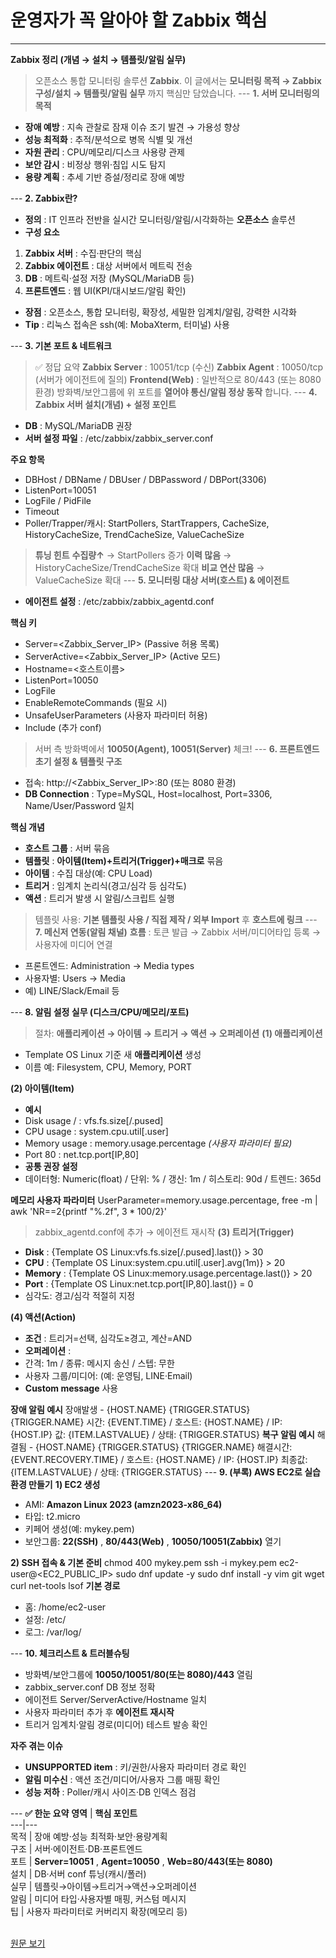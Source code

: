 # 운영자가 꼭 알아야 할 Zabbix 핵심

---

**Zabbix 정리 (개념 → 설치 → 템플릿/알림 실무)**
> 오픈소스 통합 모니터링 솔루션 **Zabbix**.
> 이 글에서는 **모니터링 목적 → Zabbix 구성/설치 → 템플릿/알림 실무** 까지 핵심만 담았습니다.
\--- 
**1\. 서버 모니터링의 목적**
  * **장애 예방** : 지속 관찰로 잠재 이슈 조기 발견 → 가용성 향상
  * **성능 최적화** : 추적/분석으로 병목 식별 및 개선
  * **자원 관리** : CPU/메모리/디스크 사용량 관제
  * **보안 감시** : 비정상 행위·침입 시도 탐지
  * **용량 계획** : 추세 기반 증설/정리로 장애 예방

\--- 
**2\. Zabbix란?**
  * **정의** : IT 인프라 전반을 실시간 모니터링/알림/시각화하는 **오픈소스** 솔루션
  * **구성 요소**

  1. **Zabbix 서버** : 수집·판단의 핵심
  2. **Zabbix 에이전트** : 대상 서버에서 메트릭 전송
  3. **DB** : 메트릭·설정 저장 (MySQL/MariaDB 등)
  4. **프론트엔드** : 웹 UI(KPI/대시보드/알림 확인)

  * **장점** : 오픈소스, 통합 모니터링, 확장성, 세밀한 임계치/알림, 강력한 시각화
  * **Tip** : 리눅스 접속은 ssh(예: MobaXterm, 터미널) 사용

\--- 
**3\. 기본 포트 & 네트워크**
> ✅ 정답 요약
> **Zabbix Server** : 10051/tcp (수신)
> **Zabbix Agent** : 10050/tcp (서버가 에이전트에 질의)
> **Frontend(Web)** : 일반적으로 80/443 (또는 8080 환경)
> 방화벽/보안그룹에 위 포트를 **열어야 통신/알림 정상 동작** 합니다.
\--- 
**4\. Zabbix 서버 설치(개념) + 설정 포인트**
  * **DB** : MySQL/MariaDB 권장
  * **서버 설정 파일** : /etc/zabbix/zabbix_server.conf

**주요 항목**
  * DBHost / DBName / DBUser / DBPassword / DBPort(3306)
  * ListenPort=10051
  * LogFile / PidFile
  * Timeout
  * Poller/Trapper/캐시: StartPollers, StartTrappers, CacheSize, HistoryCacheSize, TrendCacheSize, ValueCacheSize

> **튜닝 힌트**
> **수집량↑** → StartPollers 증가
> **이력 많음** → HistoryCacheSize/TrendCacheSize 확대
> **비교 연산 많음** → ValueCacheSize 확대
\--- 
**5\. 모니터링 대상 서버(호스트) & 에이전트**
  * **에이전트 설정** : /etc/zabbix/zabbix_agentd.conf

**핵심 키**
  * Server=<Zabbix_Server_IP> (Passive 허용 목록)
  * ServerActive=<Zabbix_Server_IP> (Active 모드)
  * Hostname=<호스트이름>
  * ListenPort=10050
  * LogFile
  * EnableRemoteCommands (필요 시)
  * UnsafeUserParameters (사용자 파라미터 허용)
  * Include (추가 conf)

> 서버 측 방화벽에서 **10050(Agent), 10051(Server)** 체크!
\--- 
**6\. 프론트엔드 초기 설정 & 템플릿 구조**
  * 접속: http://<Zabbix_Server_IP>:80 (또는 8080 환경)
  * **DB Connection** : Type=MySQL, Host=localhost, Port=3306, Name/User/Password 일치

**핵심 개념**
  * **호스트 그룹** : 서버 묶음
  * **템플릿** : **아이템(Item)+트리거(Trigger)+매크로** 묶음
  * **아이템** : 수집 대상(예: CPU Load)
  * **트리거** : 임계치 논리식(경고/심각 등 심각도)
  * **액션** : 트리거 발생 시 알림/스크립트 실행

> 템플릿 사용: **기본 템플릿 사용 / 직접 제작 / 외부 Import** 후 **호스트에 링크**
\--- 
**7\. 메신저 연동(알림 채널)**
**흐름** : 토큰 발급 → Zabbix 서버/미디어타입 등록 → 사용자에 미디어 연결
  * 프론트엔드: Administration → Media types
  * 사용자별: Users → Media
  * 예) LINE/Slack/Email 등

\--- 
**8\. 알림 설정 실무 (디스크/CPU/메모리/포트)**
> 절차: **애플리케이션 → 아이템 → 트리거 → 액션 → 오퍼레이션**
**(1) 애플리케이션**
  * Template OS Linux 기준 새 **애플리케이션** 생성
  * 이름 예: Filesystem, CPU, Memory, PORT

**(2) 아이템(Item)**
  * **예시**
  * Disk usage / : vfs.fs.size[/.pused]
  * CPU usage : system.cpu.util[.user]
  * Memory usage : memory.usage.percentage _(사용자 파라미터 필요)_
  * Port 80 : net.tcp.port[IP,80]
  * **공통 권장 설정**
  * 데이터형: Numeric(float) / 단위: % / 갱신: 1m / 히스토리: 90d / 트렌드: 365d

**메모리 사용자 파라미터**
UserParameter=memory.usage.percentage, free -m | awk 'NR==2{printf "%.2f", $3*100/$2}'
> zabbix_agentd.conf에 추가 → 에이전트 재시작
**(3) 트리거(Trigger)**
  * **Disk** : {Template OS Linux:vfs.fs.size[/.pused].last()} > 30
  * **CPU** : {Template OS Linux:system.cpu.util[.user].avg(1m)} > 20
  * **Memory** : {Template OS Linux:memory.usage.percentage.last()} > 20
  * **Port** : {Template OS Linux:net.tcp.port[IP,80].last()} = 0
  * 심각도: 경고/심각 적절히 지정

**(4) 액션(Action)**
  * **조건** : 트리거=선택, 심각도≥경고, 계산=AND
  * **오퍼레이션** :
  * 간격: 1m / 종류: 메시지 송신 / 스텝: 무한
  * 사용자 그룹/미디어: (예: 운영팀, LINE·Email)
  * **Custom message** 사용

**장애 알림 예시**
장애발생 - {HOST.NAME} {TRIGGER.STATUS} {TRIGGER.NAME} 시간: {EVENT.TIME} / 호스트: {HOST.NAME} / IP: {HOST.IP} 값: {ITEM.LASTVALUE} / 상태: {TRIGGER.STATUS} 
**복구 알림 예시**
해결됨 - {HOST.NAME} {TRIGGER.STATUS} {TRIGGER.NAME} 해결시간: {EVENT.RECOVERY.TIME} / 호스트: {HOST.NAME} / IP: {HOST.IP} 최종값: {ITEM.LASTVALUE} / 상태: {TRIGGER.STATUS} 
\--- 
**9\. (부록) AWS EC2로 실습 환경 만들기**
**1) EC2 생성**
  * AMI: **Amazon Linux 2023 (amzn2023-x86_64)**
  * 타입: t2.micro
  * 키페어 생성(예: mykey.pem)
  * 보안그룹: **22(SSH)** , **80/443(Web)** , **10050/10051(Zabbix)** 열기

**2) SSH 접속 & 기본 준비**
chmod 400 mykey.pem ssh -i mykey.pem ec2-user@<EC2_PUBLIC_IP> sudo dnf update -y sudo dnf install -y vim git wget curl net-tools lsof 
**기본 경로**
  * 홈: /home/ec2-user
  * 설정: /etc/
  * 로그: /var/log/

\--- 
**10\. 체크리스트 & 트러블슈팅**
  * 방화벽/보안그룹에 **10050/10051/80(또는 8080)/443** 열림
  * zabbix_server.conf DB 정보 정확
  * 에이전트 Server/ServerActive/Hostname 일치
  * 사용자 파라미터 추가 후 **에이전트 재시작**
  * 트리거 임계치·알림 경로(미디어) 테스트 발송 확인

**자주 겪는 이슈**
  * **UNSUPPORTED item** : 키/권한/사용자 파라미터 경로 확인
  * **알림 미수신** : 액션 조건/미디어/사용자 그룹 매핑 확인
  * **성능 저하** : Poller/캐시 사이즈·DB 인덱스 점검

\--- 
**✅ 한눈 요약**
**영역** |  **핵심 포인트**  
---|---  
목적 |  장애 예방·성능 최적화·보안·용량계획  
구조 |  서버·에이전트·DB·프론트엔드  
포트 |  **Server=10051** , **Agent=10050** , **Web=80/443(또는 8080)**  
설치 |  DB·서버 conf 튜닝(캐시/폴러)  
실무 |  템플릿→아이템→트리거→액션→오퍼레이션  
알림 |  미디어 타입·사용자별 매핑, 커스텀 메시지  
팁 |  사용자 파라미터로 커버리지 확장(메모리 등)  
**​**

[원문 보기](https://blog.naver.com/choidz_/224059752172?fromRss=true&trackingCode=rss)
